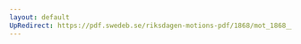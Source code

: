 ```yaml
---
layout: default
UpRedirect: https://pdf.swedeb.se/riksdagen-motions-pdf/1868/mot_1868__ak__00116/mot_1868__ak__00116_002.pdf
---
```

